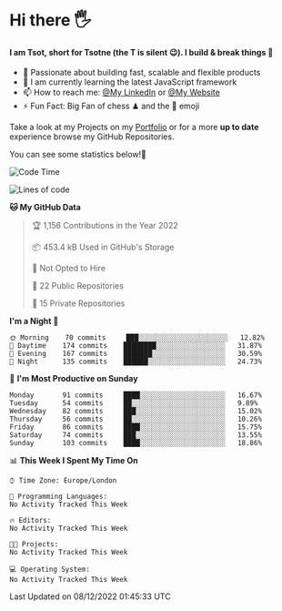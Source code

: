 # Hi there :raised_hand_with_fingers_splayed:
#### I am Tsot, short for Tsotne (the T is silent :wink:). I build & break things :space_invader:
- :telescope: Passionate about building fast, scalable and flexible products
- :seedling: I am currently learning the latest JavaScript framework 
- :mailbox: How to reach me: [@My LinkedIn](https://www.linkedin.com/in/tsotne-gvadzabia/) or [@My Website](https://tsotne.co.uk/contact)
- :zap: Fun Fact: Big Fan of chess ♟ and the 👾 emoji

Take a look at my Projects on my [Portfolio](https://tsotne.co.uk/) or for a more **up to date** experience browse my GitHub Repositories.

You can see some statistics below!:space_invader:
<!--START_SECTION:waka-->
![Code Time](http://img.shields.io/badge/Code%20Time-761%20hrs%202%20mins-blue)

![Lines of code](https://img.shields.io/badge/From%20Hello%20World%20I%27ve%20Written-651%20Thousand%20lines%20of%20code-blue)

**🐱 My GitHub Data** 

> 🏆 1,156 Contributions in the Year 2022
 > 
> 📦 453.4 kB Used in GitHub's Storage 
 > 
> 🚫 Not Opted to Hire
 > 
> 📜 22 Public Repositories 
 > 
> 🔑 15 Private Repositories  
 > 
**I'm a Night 🦉** 

```text
🌞 Morning    70 commits     ███░░░░░░░░░░░░░░░░░░░░░░   12.82% 
🌆 Daytime    174 commits    ████████░░░░░░░░░░░░░░░░░   31.87% 
🌃 Evening    167 commits    ███████░░░░░░░░░░░░░░░░░░   30.59% 
🌙 Night      135 commits    ██████░░░░░░░░░░░░░░░░░░░   24.73%

```
📅 **I'm Most Productive on Sunday** 

```text
Monday       91 commits     ████░░░░░░░░░░░░░░░░░░░░░   16.67% 
Tuesday      54 commits     ██░░░░░░░░░░░░░░░░░░░░░░░   9.89% 
Wednesday    82 commits     ███░░░░░░░░░░░░░░░░░░░░░░   15.02% 
Thursday     56 commits     ██░░░░░░░░░░░░░░░░░░░░░░░   10.26% 
Friday       86 commits     ████░░░░░░░░░░░░░░░░░░░░░   15.75% 
Saturday     74 commits     ███░░░░░░░░░░░░░░░░░░░░░░   13.55% 
Sunday       103 commits    ████░░░░░░░░░░░░░░░░░░░░░   18.86%

```


📊 **This Week I Spent My Time On** 

```text
⌚︎ Time Zone: Europe/London

💬 Programming Languages: 
No Activity Tracked This Week

🔥 Editors: 
No Activity Tracked This Week

🐱‍💻 Projects: 
No Activity Tracked This Week

💻 Operating System: 
No Activity Tracked This Week

```


 Last Updated on 08/12/2022 01:45:33 UTC
<!--END_SECTION:waka-->
